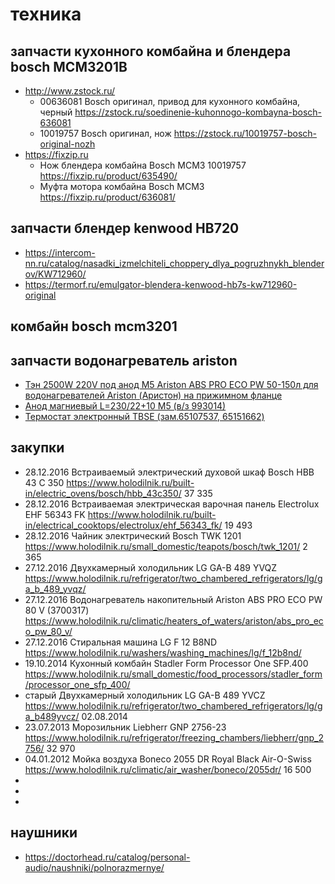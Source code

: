 # техника


## запчасти кухонного комбайна и блендера bosch MCM3201B

 * http://www.zstock.ru/
	* 00636081 Bosch оригинал, привод для кухонного комбайна, черный https://zstock.ru/soedinenie-kuhonnogo-kombayna-bosch-636081
	* 10019757 Bosch оригинал, нож https://zstock.ru/10019757-bosch-original-nozh
 * https://fixzip.ru
	* Нож блендера комбайна Bosch MCM3 10019757 https://fixzip.ru/product/635490/
	* Муфта мотора комбайна Bosch MCM3 https://fixzip.ru/product/636081/

## запчасти блендер kenwood HB720

* https://intercom-nn.ru/catalog/nasadki_izmelchiteli_choppery_dlya_pogruzhnykh_blenderov/KW712960/
* https://termorf.ru/emulgator-blendera-kenwood-hb7s-kw712960-original

## комбайн bosch mcm3201



## запчасти водонагреватель ariston

 * [Тэн 2500W 220V под анод М5 Ariston ABS PRO ECO PW 50-150л для водонагревателей Ariston (Аристон) на прижимном фланце](https://ziptorg.ru/catalog/65151746-ten-2500w-220v-pod-anod-m5-ariston-abs-pro-eco-pw-50-150l/#)
 * [Анод магниевый L=230/22+10 М5 (в/з 993014)](https://ziptorg.ru/catalog/818813-anod-magnievyy-l-230-22-10-m5-v-z-993014/)
 * [Термостат электронный TBSE (зам.65107537, 65151662)](https://ziptorg.ru/catalog/65108564-termostat-elektronnyy-tbse-zam-65107537-65151662/)

## закупки

 * 28.12.2016 Встраиваемый электрический духовой шкаф Bosch HBB 43 C 350 https://www.holodilnik.ru/built-in/electric_ovens/bosch/hbb_43c350/ 37 335
 * 28.12.2016 Встраиваемая электрическая варочная панель Electrolux EHF 56343 FK 	https://www.holodilnik.ru/built-in/electrical_cooktops/electrolux/ehf_56343_fk/ 19 493
 * 28.12.2016 Чайник электрический Bosch TWK 1201 https://www.holodilnik.ru/small_domestic/teapots/bosch/twk_1201/ 2 365
 * 27.12.2016 Двухкамерный холодильник LG GA-B 489 YVQZ https://www.holodilnik.ru/refrigerator/two_chambered_refrigerators/lg/ga_b_489_yvqz/
 * 27.12.2016 Водонагреватель накопительный Ariston ABS PRO ECO PW 80 V (3700317) https://www.holodilnik.ru/climatic/heaters_of_waters/ariston/abs_pro_eco_pw_80_v/
 * 27.12.2016 Стиральная машина LG F 12 B8ND https://www.holodilnik.ru/washers/washing_machines/lg/f_12b8nd/
 * 19.10.2014 Кухонный комбайн Stadler Form Processor One SFP.400 https://www.holodilnik.ru/small_domestic/food_processors/stadler_form/processor_one_sfp_400/
 * старый Двухкамерный холодильник LG GA-B 489 YVCZ https://www.holodilnik.ru/refrigerator/two_chambered_refrigerators/lg/ga_b489yvcz/ 02.08.2014
 * 23.07.2013 Морозильник Liebherr GNP 2756-23 	 https://www.holodilnik.ru/refrigerator/freezing_chambers/liebherr/gnp_2756/ 32 970
 * 04.01.2012 Мойка воздуха Boneco 2055 DR Royal Black Air-O-Swiss https://www.holodilnik.ru/climatic/air_washer/boneco/2055dr/ 16 500
 *
 *
 *

## наушники

 * https://doctorhead.ru/catalog/personal-audio/naushniki/polnorazmernye/

